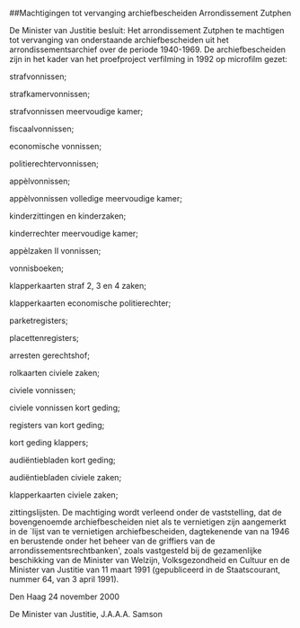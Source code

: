 <meta http-equiv='Content-Type' content='text/html; charset=utf-8' />

##Machtigingen tot vervanging archiefbescheiden Arrondissement Zutphen

De Minister van Justitie besluit:   Het arrondissement Zutphen te machtigen tot vervanging van onderstaande archiefbescheiden uit het arrondissementsarchief over de periode 1940-1969. De archiefbescheiden zijn in het kader van het proefproject verfilming in 1992 op microfilm gezet:

strafvonnissen;

strafkamervonnissen;

strafvonnissen meervoudige kamer;

fiscaalvonnissen;

economische vonnissen;

politierechtervonnissen;

appèlvonnissen;

appèlvonnissen volledige meervoudige kamer;

kinderzittingen en kinderzaken;

kinderrechter meervoudige kamer;

appèlzaken II vonnissen;

vonnisboeken;

klapperkaarten straf 2, 3 en 4 zaken;

klapperkaarten economische politierechter;

parketregisters;

placettenregisters;

arresten gerechtshof;

rolkaarten civiele zaken;

civiele vonnissen;

civiele vonnissen kort geding;

registers van kort geding;

kort geding klappers;

audiëntiebladen kort geding;

audiëntiebladen civiele zaken;

klapperkaarten civiele zaken;

zittingslijsten. De machtiging wordt verleend onder de vaststelling, dat de bovengenoemde archiefbescheiden niet als te vernietigen zijn aangemerkt in de `lijst van te vernietigen archiefbescheiden, dagtekenende van na 1946 en berustende onder het beheer van de griffiers van de arrondissementsrechtbanken', zoals vastgesteld bij de gezamenlijke beschikking van de Minister van Welzijn, Volksgezondheid en Cultuur en de Minister van Justitie van 11 maart 1991 (gepubliceerd in de Staatscourant, nummer 64, van 3 april 1991).    

Den Haag 
24 november 2000    

De 
Minister van Justitie,
J.A.A.A. Samson      
